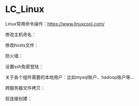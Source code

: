 # LC_Linux
Linux常用命令操作：https://www.linuxcool.com/

修改主机命名：

修改hosts文件：

防火墙：

设置ssh免密登陆：

关于各个组件需要的本地用户：比如mysql账户、hadoop账户等...

跨服务器文件拷贝：

软连接创建：
